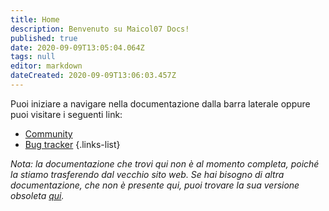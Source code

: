 ```yaml
---
title: Home
description: Benvenuto su Maicol07 Docs!
published: true
date: 2020-09-09T13:05:04.064Z
tags: null
editor: markdown
dateCreated: 2020-09-09T13:06:03.457Z
---
```


Puoi iniziare a navigare nella documentazione dalla barra laterale oppure puoi visitare i seguenti link:

- [Community](https://community.maicol07.it)
- [Bug tracker](https://bugs.maicol07.it)
  {.links-list}

_Nota: la documentazione che trovi qui non è al momento completa, poiché la stiamo trasferendo dal vecchio sito web. Se hai bisogno di altra documentazione, che non è presente qui, puoi trovare la sua versione obsoleta [qui](https://maicol07-docs.maicol07.now.sh)._
